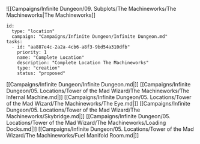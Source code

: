 ![[Campaigns/Infinite Dungeon/09. Subplots/The Machineworks/The Machineworks|The Machineworks]]


```RpgManager4
id: 
  type: "location"
  campaign: "Campaigns/Infinite Dungeon/Infinite Dungeon.md"
tasks: 
  - id: "aa887e4c-2a2a-4cb6-a8f3-9bd54a310dfb"
    priority: 1
    name: "Complete Location"
    description: "Complete Location The Machineworks"
    type: "creation"
    status: "proposed"
```

[[Campaigns/Infinite Dungeon/Infinite Dungeon.md|]]
[[Campaigns/Infinite Dungeon/05. Locations/Tower of the Mad Wizard/The Machineworks/The Infernal Machine.md|]]
[[Campaigns/Infinite Dungeon/05. Locations/Tower of the Mad Wizard/The Machineworks/The Eye.md|]]
[[Campaigns/Infinite Dungeon/05. Locations/Tower of the Mad Wizard/The Machineworks/Skybridge.md|]]
[[Campaigns/Infinite Dungeon/05. Locations/Tower of the Mad Wizard/The Machineworks/Loading Docks.md|]]
[[Campaigns/Infinite Dungeon/05. Locations/Tower of the Mad Wizard/The Machineworks/Fuel Manifold Room.md|]]